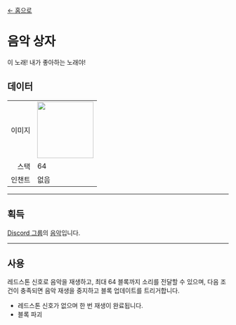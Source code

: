 [← 홈으로](../)
# 음악 상자
이 노래! 내가 좋아하는 노래야!

## 데이터
<table>
    <tr><td align="end">이미지</td><td><img src="https://i.imgur.com/N9JBO3W.png" width="128"/></td></tr>
    <tr><td align="end">스택</td><td>64</td></tr>
    <tr><td align="end">인챈트</td><td>없음</td></tr>
</table>

---

## 획득
[Discord 그룹](../feature/discord_server.md)의 [음악](https://discord.com/channels/799977829805981716/1050912245758050326)입니다.

---

## 사용
레드스톤 신호로 음악을 재생하고, 최대 64 블록까지 소리를 전달할 수 있으며, 다음 조건이 충족되면 음악 재생을 중지하고 블록 업데이트를 트리거합니다.
- 레드스톤 신호가 없으며 한 번 재생이 완료됩니다.
- 블록 파괴
